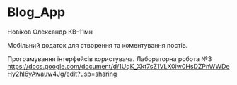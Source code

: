 # Blog_App
Новіков Олександр КВ-11мн

Мобільний додаток для створення та коментування постів.


Програмування інтерфейсів користувача. Лабораторна робота №3
https://docs.google.com/document/d/1UqK_Xkt7sZ1VLX0iw0HsDZPnWWDeHy2hI6yAwauw4Jg/edit?usp=sharing
